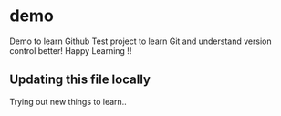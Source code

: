 # demo
Demo to learn Github
Test project to learn Git and understand version control better!
Happy Learning !!

## Updating this file locally
Trying out new things to learn..